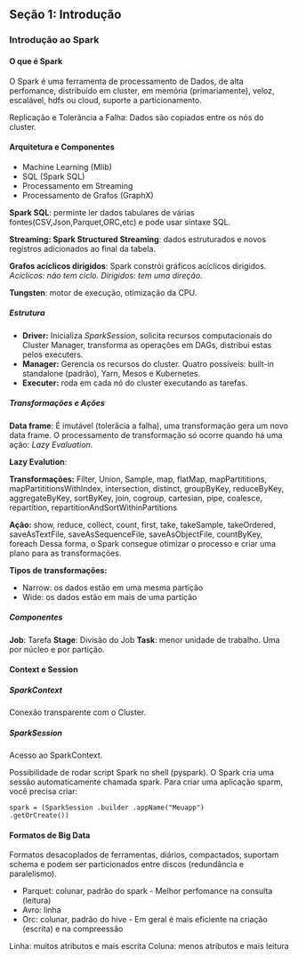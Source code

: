 ## Seção 1: Introdução

### Introdução ao Spark

#### O que é Spark

O Spark é uma ferramenta de processamento de Dados, de alta perfomance, distribuído em cluster, em memória (primariamente), veloz, escalável, hdfs ou cloud, suporte a particionamento.

Replicação e Tolerância a Falha: Dados são copiados entre os nós do cluster. 


#### Arquitetura e Componentes

* Machine Learning  (Mlib)
* SQL (Spark SQL)
* Processamento em Streaming
* Processamento de  Grafos (GraphX)

**Spark SQL**: perminte ler dados tabulares de várias fontes(CSV,Json,Parquet,ORC,etc) e pode usar sintaxe SQL.

**Streaming: Spark Structured Streaming**: dados estruturados e novos registros adicionados ao final da tabela.

**Grafos acíclicos dirigidos**: Spark constrói gráficos acíclicos dirigidos.
*Acíclicos: não tem ciclo.*
*Dirigidos: tem uma direção.*

**Tungsten**: motor de execução, otimização da CPU.

##### Estrutura

* **Driver:** Inicializa *SparkSession*, solicita recursos computacionais do Cluster Manager, transforma as operações em DAGs, distribui estas pelos executers.
* **Manager:** Gerencia os recursos do  cluster. Quatro possíveis:  built-in standalone (padrão), Yarn, Mesos e Kubernetes.
* **Executer:** roda em cada nó do cluster executando as tarefas.


##### Transformações e Ações

**Data frame**: É  imutável (tolerâcia a falha), uma transformação gera um novo data frame. O processamento de transformação só ocorre quando há uma ação: *Lazy Evaluation*.


**Lazy Evalution**:  

**Transformações:**
Filter, Union, Sample, map, flatMap, mapPartititions, mapPartititionsWithIndex, intersection, distinct, groupByKey, reduceByKey, aggregateByKey, sortByKey, join, cogroup, cartesian, pipe, coalesce, repartition, repartitionAndSortWithinPartitions

**Ação:**
show, reduce, collect, count, first, take, takeSample, takeOrdered, saveAsTextFile, saveAsSequenceFile, saveAsObjectFile, countByKey, foreach
Dessa forma, o Spark consegue otimizar o processo e criar uma plano para as transformações.

**Tipos de transformações:**
* Narrow: os dados estão em uma mesma partição
* Wide:  os dados estão em mais de uma partição




##### Componentes

**Job**: Tarefa
**Stage**: Divisão do Job
**Task**:  menor unidade de trabalho. Uma por núcleo e por partição.



#### Context e Session

##### SparkContext

Conexão transparente com o Cluster.

##### SparkSession

Acesso ao SparkContext.

Possibilidade de rodar script Spark no shell (pyspark).
O Spark cria uma sessão automaticamente chamada spark.
Para criar uma aplicação sparm, você precisa criar:



<code>spark  = (SparkSession
.builder
.appName("Meuapp")
.getOrCreate()) </code>

#### Formatos de Big Data

Formatos desacoplados de ferramentas, diários, compactados, suportam schema e podem ser particionados entre discos (redundância e paralelismo).


*  Parquet: colunar, padrão do spark - Melhor perfomance na consulta (leitura)
*  Avro: linha
*  Orc: colunar, padrão do hive - Em geral é mais eficiente na criação (escrita)  e na compreessão

Linha:  muitos atributos e mais escrita
Coluna: menos atributos e mais leitura
